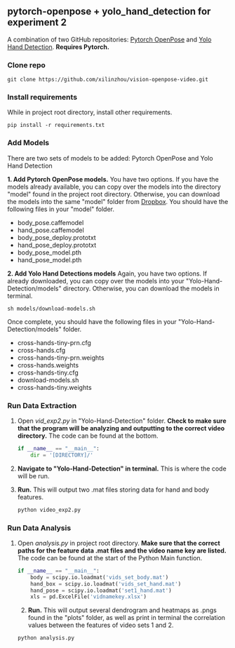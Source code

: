 ## pytorch-openpose + yolo_hand_detection for experiment 2

A combination of two GitHub repositories: [Pytorch OpenPose](https://github.com/Hzzone/pytorch-openpose) and [Yolo Hand Detection](https://github.com/cansik/yolo-hand-detection). **Requires Pytorch.**

### Clone repo

    git clone https://github.com/xilinzhou/vision-openpose-video.git
    
### Install requirements
While in project root directory, install other requirements. 

    pip install -r requirements.txt

### Add Models

There are two sets of models to be added: Pytorch OpenPose and Yolo Hand Detection

**1. Add Pytorch OpenPose models.**
You have two options. If you have the models already available, you can copy over the models into the directory "model" found in the project root directory. Otherwise, you can download the models into the same "model" folder from [Dropbox](https://www.dropbox.com/sh/7xbup2qsn7vvjxo/AABWFksdlgOMXR_r5v3RwKRYa?dl=0). You should have the following files in your "model" folder.

* body_pose.caffemodel
* hand_pose.caffemodel
* body_pose_deploy.prototxt
* hand_pose_deploy.prototxt
* body_pose_model.pth
* hand_pose_model.pth

**2. Add Yolo Hand Detections models**
Again, you have two options. If already downloaded, you can copy over the models into your "Yolo-Hand-Detection/models" directory. Otherwise, you can download the models in terminal.

    sh models/download-models.sh 
    
Once complete, you should have the following files in your "Yolo-Hand-Detection/models" folder.

* cross-hands-tiny-prn.cfg
* cross-hands.cfg
* cross-hands-tiny-prn.weights
* cross-hands.weights
* cross-hands-tiny.cfg
* download-models.sh
* cross-hands-tiny.weights

### Run Data Extraction

1. Open *vid_exp2.py* in "Yolo-Hand-Detection" folder. **Check to make sure that the program will be analyzing and outputting to the correct video directory.** The code can be found at the bottom.
    ```python
    if __name__ == "__main__":
        dir = '[DIRECTORY]/'
    ```
2. **Navigate to "Yolo-Hand-Detection" in terminal.** This is where the code will be run.

3. **Run.** This will output two .mat files storing data for hand and body features. 
    ```bash
    python video_exp2.py
    ```

### Run Data Analysis

1. Open *analysis.py* in project root directory. **Make sure that the correct paths for the feature data .mat files and the video name key are listed.** The code can be found at the start of the Python Main function. 
    ```python
    if __name__ == "__main__":
        body = scipy.io.loadmat('vids_set_body.mat')
        hand_box = scipy.io.loadmat('vids_set_hand.mat')
        hand_pose = scipy.io.loadmat('set1_hand.mat')
        xls = pd.ExcelFile('vidnamekey.xlsx')
    ```
    
    2. **Run.** This will output several dendrogram and heatmaps as .pngs found in the "plots" folder, as well as print in terminal the correlation values between the features of video sets 1 and 2.
    ```bash
    python analysis.py
    ```
    
    
